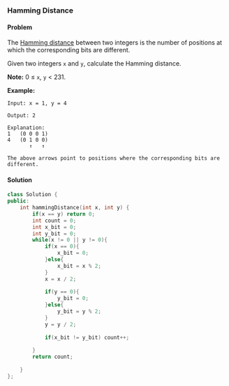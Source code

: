 ###  Hamming Distance

#### Problem

The [Hamming distance](https://en.wikipedia.org/wiki/Hamming_distance) between two integers is the number of positions at which the corresponding bits are different.

Given two integers `x` and `y`, calculate the Hamming distance.

**Note:**
0 ≤ `x`, `y` < 231.

**Example:**

```
Input: x = 1, y = 4

Output: 2

Explanation:
1   (0 0 0 1)
4   (0 1 0 0)
       ↑   ↑

The above arrows point to positions where the corresponding bits are different.
```

#### Solution

```c++
class Solution {
public:
    int hammingDistance(int x, int y) {
        if(x == y) return 0;
        int count = 0;
        int x_bit = 0;
        int y_bit = 0;
        while(x != 0 || y != 0){
            if(x == 0){
                x_bit = 0;
            }else{
                x_bit = x % 2;
            }
            x = x / 2;
            
            if(y == 0){
                y_bit = 0;
            }else{
                y_bit = y % 2;
            }
            y = y / 2;
            
            if(x_bit != y_bit) count++;
            
        }
        return count;
        
    }
};
```

